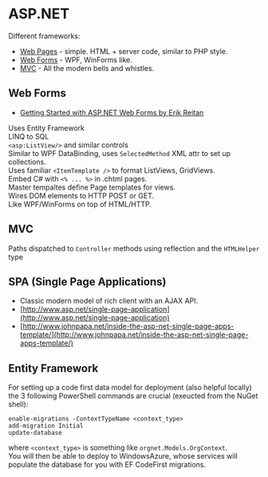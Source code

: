 # ASP.NET   
  
Different frameworks:  

* [Web Pages](http://www.asp.net/web-pages) - simple. HTML + server code, similar to PHP style.
* [Web Forms](http://www.asp.net/web-forms) - WPF, WinForms like.
* [MVC](https://www.asp.net/mvc) - All the modern bells and whistles.

## Web Forms
* [Getting Started with ASP.NET Web Forms by Erik Reitan](http://www.asp.net/web-forms/tutorials/aspnet-45/getting-started-with-aspnet-45-web-forms/introduction-and-overview)  

Uses Entity Framework  
LINQ to SQL  
`<asp:ListView/>` and similar controls  
Similar to WPF DataBinding, uses `SelectedMethod` XML attr to set up collections.  
Uses familiar `<ItemTemplate />` to format ListViews, GridViews.  
Embed C# with `<% ... %>` in .chtml pages.  
Master tempaltes define Page templates for views.  
Wires DOM elements to HTTP POST or GET.  
Like WPF/WinForms on top of HTML/HTTP.


## MVC
Paths dispatched to `Controller` methods using reflection and the `HTMLHelper` type

## SPA (Single Page Applications)  
* Classic modern model of rich client with an AJAX API.
* [http://www.asp.net/single-page-application](http://www.asp.net/single-page-application)
* [http://www.johnpapa.net/inside-the-asp-net-single-page-apps-template/](http://www.johnpapa.net/inside-the-asp-net-single-page-apps-template/)


## Entity Framework  
For setting up a code first data model for deployment (also helpful locally) the 3
following PowerShell commands are crucial (exeucted from the NuGet shell):

    enable-migrations -ContextTypeName <context_type>
    add-migration Initial
    update-database

where `<context_type>` is something like `orgnet.Models.OrgContext`.  
You will then be able to deploy to WindowsAzure, whose services will populate
the database for you with EF CodeFirst migrations.
